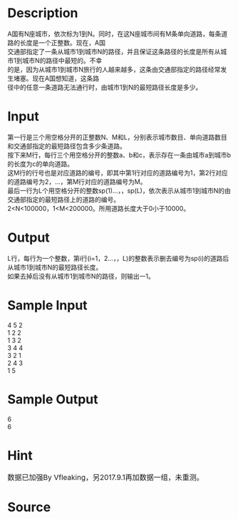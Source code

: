 
# Description

<div class="content"><div>A国有N座城市，依次标为1到N。同时，在这N座城市间有M条单向道路，每条道路的长度是一个正整数。现在，A国</div>
<div>交通部指定了一条从城市1到城市N的路径，并且保证这条路径的长度是所有从城市1到城市N的路径中最短的。不幸</div>
<div>的是，因为从城市1到城市N旅行的人越来越多，这条由交通部指定的路径经常发生堵塞。现在A国想知道，这条路</div>
<div>径中的任意一条道路无法通行时，由城市1到N的最短路径长度是多少。</div></div>

# Input

<div class="content"><div>第一行是三个用空格分开的正整数N、M和L，分别表示城市数目、单向道路数目和交通部指定的最短路径包含多少条道路。</div>
<div>按下来M行，每行三个用空格分开的整数a、b和c，表示存在一条由城市a到城市b的长度为c的单向道路。</div>
<div>这M行的行号也是对应道路的编号，即其中第1行对应的道路编号为1，第2行对应的道路编号为2，…，第M行对应的道路编号为M。</div>
<div>最后一行为L个用空格分开的整数sp(1)…，，sp(L)，依次表示从城市1到城市N的由交通部指定的最短路径上的道路的编号。</div>
<div>2&lt;N&lt;100000，1&lt;M&lt;200000。所用道路长度大于0小于10000。</div>
<p></p></div>

# Output

<div class="content"><div>L行，每行为一个整数，第i行(i=1，2…，，L)的整数表示删去编号为sp(i)的道路后从城市1到城市N的最短路径长度。</div>
<div>如果去掉后没有从城市1到城市N的路径，则输出一1。</div></div>

# Sample Input

<div class="content"><span class="sampledata">4 5 2<br/>
1 2 2<br/>
1 3 2<br/>
3 4 4<br/>
3 2 1<br/>
2 4 3<br/>
1 5<br/>
</span></div>

# Sample Output

<div class="content"><span class="sampledata">6<br/>
6<br/>
</span></div>

# Hint

<div class="content"><p></p><p><span style="font-size: medium">数据已加强By Vfleaking，另2017.9.1再加数据一组，未重测。</span></p><p></p></div>

# Source

<div class="content"><p><a href="problemset.php?search="></a></p></div>

